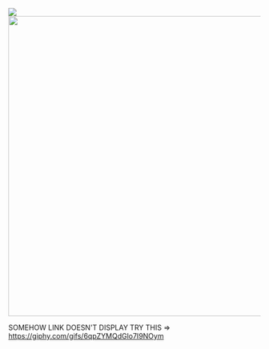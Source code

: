 ![](https://media.giphy.com/media/6qpZYMQdGlo7I9NOym/giphy.gif)
<img src="https://media.giphy.com/media/6qpZYMQdGlo7I9NOym/giphy.gif" width="800" height="600" />

SOMEHOW LINK DOESN'T DISPLAY 
TRY THIS => https://giphy.com/gifs/6qpZYMQdGlo7I9NOym